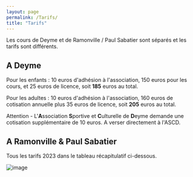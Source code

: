 ```yaml
---
layout: page
permalink: /Tarifs/
title: "Tarifs"
---
```


Les cours de Deyme et de Ramonville / Paul Sabatier sont séparés et les tarifs sont différents.

## A Deyme

Pour les enfants : 10 euros d'adhésion à l'association, 150 euros pour les cours, et 25 euros de licence, soit **185** euros au total.

Pour les adultes : 10 euros d'adhésion à l'association, 160 euros de cotisation annuelle plus 35 euros de licence, soit **205** euros au total.

Attention - L'**A**ssociation **S**portive et **C**ulturelle de **D**eyme demande une cotisation supplémentaire de 10 euros. A verser directement à l'ASCD.

## A Ramonville & Paul Sabatier

Tous les tarifs 2023 dans le tableau récapitulatif ci-dessous.

![image](https://github.com/Albator2000/albator2000.github.io/assets/96571918/7dad2667-a8dc-4f06-9409-f2270760d6a4)


